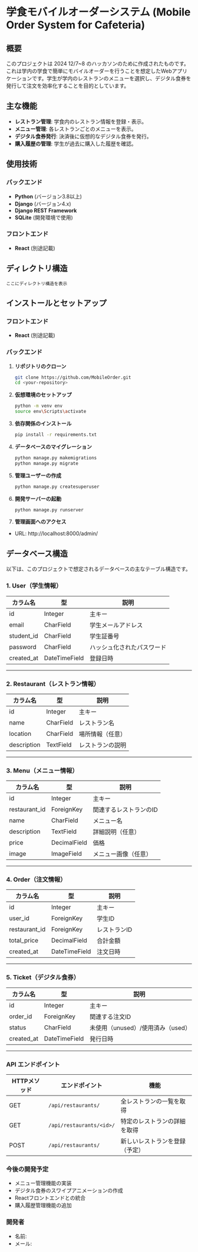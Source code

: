 # 学食モバイルオーダーシステム (Mobile Order System for Cafeteria)

## 概要
このプロジェクトは 2024 12/7~8 のハッカソンのために作成されたものです。これは学内の学食で簡単にモバイルオーダーを行うことを想定したWebアプリケーションです。学生が学内のレストランのメニューを選択し、デジタル食券を発行して注文を効率化することを目的としています。

## 主な機能
- **レストラン管理**:
  学食内のレストラン情報を登録・表示。
- **メニュー管理**:
  各レストランごとのメニューを表示。
- **デジタル食券発行**:
  決済後に仮想的なデジタル食券を発行。
- **購入履歴の管理**:
  学生が過去に購入した履歴を確認。

## 使用技術
### バックエンド
- **Python** (バージョン3.8以上)
- **Django** (バージョン4.x)
- **Django REST Framework**
- **SQLite** (開発環境で使用)

### フロントエンド
- **React** (別途記載)

## ディレクトリ構造
```
ここにディレクトリ構造を表示
```

## インストールとセットアップ

### フロントエンド
- **React** (別途記載)
 
### バックエンド

1. **リポジトリのクローン**
   ```bash
   git clone https://github.com/MobileOrder.git
   cd <your-repository>

2. **仮想環境のセットアップ**
   ```bash
   python -m venv env
   source env\Scripts\activate

3. **依存関係のインストール**
    ```bash
    pip install -r requirements.txt
   
4. **データベースのマイグレーション** 
    ```bash
    python manage.py makemigrations
    python manage.py migrate
    
5. **管理ユーザーの作成**

    ```bash
    python manage.py createsuperuser

6. **開発サーバーの起動**
    ```bash
    python manage.py runserver

7. **管理画面へのアクセス**
- URL: http://localhost:8000/admin/

## データベース構造

以下は、このプロジェクトで想定されるデータベースの主なテーブル構造です。

### **1. User（学生情報）**
| カラム名      | 型              | 説明                     |
|---------------|-----------------|--------------------------|
| id            | Integer         | 主キー                  |
| email         | CharField       | 学生メールアドレス       |
| student_id    | CharField       | 学生証番号              |
| password      | CharField       | ハッシュ化されたパスワード |
| created_at    | DateTimeField   | 登録日時                |

---

### **2. Restaurant（レストラン情報）**
| カラム名      | 型              | 説明                     |
|---------------|-----------------|--------------------------|
| id            | Integer         | 主キー                  |
| name          | CharField       | レストラン名            |
| location      | CharField       | 場所情報（任意）        |
| description   | TextField       | レストランの説明        |

---

### **3. Menu（メニュー情報）**
| カラム名      | 型              | 説明                     |
|---------------|-----------------|--------------------------|
| id            | Integer         | 主キー                  |
| restaurant_id | ForeignKey      | 関連するレストランのID   |
| name          | CharField       | メニュー名              |
| description   | TextField       | 詳細説明（任意）        |
| price         | DecimalField    | 価格                    |
| image         | ImageField      | メニュー画像（任意）    |

---

### **4. Order（注文情報）**
| カラム名      | 型              | 説明                     |
|---------------|-----------------|--------------------------|
| id            | Integer         | 主キー                  |
| user_id       | ForeignKey      | 学生ID                  |
| restaurant_id | ForeignKey      | レストランID            |
| total_price   | DecimalField    | 合計金額                |
| created_at    | DateTimeField   | 注文日時                |

---

### **5. Ticket（デジタル食券）**
| カラム名      | 型              | 説明                     |
|---------------|-----------------|--------------------------|
| id            | Integer         | 主キー                  |
| order_id      | ForeignKey      | 関連する注文ID           |
| status        | CharField       | 未使用（unused）/使用済み（used）|
| created_at    | DateTimeField   | 発行日時                |

---

### API エンドポイント

| HTTPメソッド | エンドポイント            | 機能                            |
|--------------|---------------------------|---------------------------------|
| GET          | `/api/restaurants/`       | 全レストランの一覧を取得         |
| GET          | `/api/restaurants/<id>/`  | 特定のレストランの詳細を取得     |
| POST         | `/api/restaurants/`       | 新しいレストランを登録（予定）  |


### 今後の開発予定
- メニュー管理機能の実装
- デジタル食券のスワイプアニメーションの作成
- Reactフロントエンドとの統合
- 購入履歴管理機能の追加 

### 開発者
- 名前: 
- メール: 